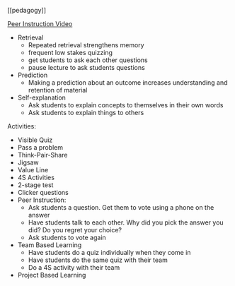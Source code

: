 [[pedagogy]]

[Peer Instruction Video](https://www.youtube.com/watch?v=Z9orbxoRofI)

 - Retrieval
   - Repeated retrieval strengthens memory
   - frequent low stakes quizzing
   - get students to ask each other questions
   - pause lecture to ask students questions
 - Prediction
   - Making a prediction about an outcome increases understanding and retention of material
 - Self-explanation
   - Ask students to explain concepts to themselves in their own words
   - Ask students to explain things to others

Activities:

 - Visible Quiz
 - Pass a problem
 - Think-Pair-Share
 - Jigsaw
 - Value Line
 - 4S Activities
 - 2-stage test
 - Clicker questions
 - Peer Instruction:
   - Ask students a question. Get them to vote using a phone on the answer
   - Have students talk to each other. Why did you pick the answer you did? Do you regret your choice?
   - Ask students to vote again
 - Team Based Learning
   - Have students do a quiz individually when they come in
   - Have students do the same quiz with their team
   - Do a 4S activity with their team
 - Project Based Learning

